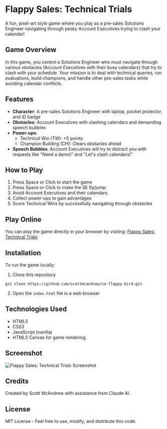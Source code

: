 # Flappy Sales: Technical Trials

A fun, pixel-art style game where you play as a pre-sales Solutions Engineer navigating through pesky Account Executives trying to clash your calendar!

## Game Overview

In this game, you control a Solutions Engineer who must navigate through various obstacles (Account Executives with their busy calendars) that try to clash with your schedule. Your mission is to deal with technical queries, run evaluations, build champions, and handle other pre-sales tasks while avoiding calendar conflicts.

## Features

- **Character**: A pre-sales Solutions Engineer with laptop, pocket protector, and ID badge
- **Obstacles**: Account Executives with clashing calendars and demanding speech bubbles
- **Power-ups**: 
  - Technical Win (TW): +5 points
  - Champion Building (CH): Clears obstacles ahead
- **Speech Bubbles**: Account Executives will try to distract you with requests like "Need a demo!" and "Let's clash calendars!"

## How to Play

1. Press Space or Click to start the game
2. Press Space or Click to make the SE fly/jump
3. Avoid Account Executives and their calendars
4. Collect power-ups to gain advantages
5. Score Technical Wins by successfully navigating through obstacles

## Play Online

You can play the game directly in your browser by visiting: [Flappy Sales: Technical Trials](https://scottmcandrew.github.io/se-flappy-bird/)

## Installation

To run the game locally:

1. Clone this repository
```
git clone https://github.com/scottmcandrew/se-flappy-bird.git
```

2. Open the `index.html` file in a web browser

## Technologies Used

- HTML5
- CSS3
- JavaScript (vanilla)
- HTML5 Canvas for game rendering

## Screenshot

![Flappy Sales: Technical Trials Screenshot](screenshot.png)

## Credits

Created by Scott McAndrew with assistance from Claude AI.

## License

MIT License - Feel free to use, modify, and distribute this code.